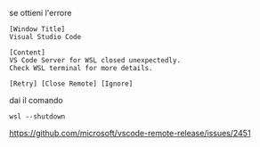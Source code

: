 se ottieni l'errore

```
[Window Title]
Visual Studio Code

[Content]
VS Code Server for WSL closed unexpectedly.
Check WSL terminal for more details.

[Retry] [Close Remote] [Ignore]
```

dai il comando

```
wsl --shutdown
```

https://github.com/microsoft/vscode-remote-release/issues/2451
